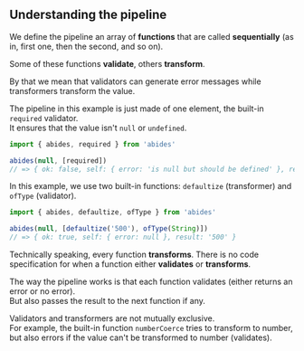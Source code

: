 
## Understanding the pipeline

We define the pipeline an array of **functions** that are called **sequentially** (as in, first one, then the second, and so on).

Some of these functions **validate**, others **transform**.

By that we mean that validators can generate error messages while transformers transform the value.

The pipeline in this example is just made of one element, the built-in `required` validator.  
It ensures that the value isn't `null` or `undefined`.
```javascript
import { abides, required } from 'abides'

abides(null, [required])
// => { ok: false, self: { error: 'is null but should be defined' }, result: null }
```

In this example, we use two built-in functions: `defaultize` (transformer) and `ofType` (validator).

```javascript
import { abides, defaultize, ofType } from 'abides'

abides(null, [defaultize('500'), ofType(String)])
// => { ok: true, self: { error: null }, result: '500' }

```
Technically speaking, every function **transforms**. There is no code specification for when
a function either **validates** or **transforms**.

The way the pipeline works is that each function validates (either returns an error or no error).  
But also passes the result to the next function if any.

Validators and transformers are not mutually exclusive.  
For example, the built-in function `numberCoerce` tries to transform
to number, but also errors if the value can't be transformed to number (validates).


